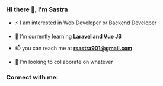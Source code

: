 ### Hi there 👋, I'm Sastra

- ⚡ I am interested in Web Developer or Backend Developer

- 🌱 I’m currently learning **Laravel and Vue JS**

- 📫 you can reach me at **rsastra901@gmail.com**

- 💞️ I’m looking to collaborate on whatever

<h3 align="left">Connect with me:</h3>
<p align="left">
</p>
